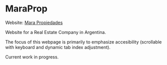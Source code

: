 # MaraProp

Website: [Mara Propiedades](http://www.maraprop.com.ar/)

Website for a Real Estate Company in Argentina.

The focus of this webpage is primarily to emphasize accesibility (scrollable with keyboard and dynamic tab index adjustment).

Current work in progress.
